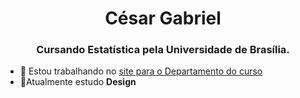 <h1 align="center">César Gabriel</h1>
<h3 align="center">Cursando Estatística pela Universidade de Brasília.</h3>

- 🔭 Estou trabalhando no [site para o Departamento do curso](https://czargab18.github.io/estatistica/)
- 🌱Atualmente estudo **Design**
